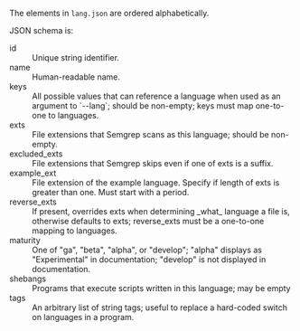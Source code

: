 The elements in `lang.json` are ordered alphabetically.

JSON schema is:

<dl>
  <dt>id</dt><dd>Unique string identifier.</dd>
  <dt>name</dt><dd>Human-readable name.</dd>
  <dt>keys</dt><dd>All possible values that can reference a language when used as an
    argument to `--lang`; should be non-empty; keys must map one-to-one
    to languages.</dd>
  <dt>exts</dt><dd>File extensions that Semgrep scans as this language; should be
    non-empty.</dd>
  <dt>excluded_exts</dt><dd>File extensions that Semgrep skips even if one of exts is a
    suffix.</dd>
  <dt>example_ext</dt><dd>File extension of the example language. Specify if
    length of exts is greater than one. Must start with a period.</dd>
  <dt>reverse_exts</dt><dd>If present, overrides exts when determining _what_ language a
    file is, otherwise defaults to exts; reverse_exts must be a one-to-one
    mapping to languages.</dd>
  <dt>maturity</dt><dd>One of "ga", "beta", "alpha", or "develop"; "alpha" displays as "Experimental"
    in documentation; "develop" is not displayed in documentation.</dd>
  <dt>shebangs</dt><dd>Programs that execute scripts written in this language; may be empty</dd>
  <dt>tags</dt><dd>An arbitrary list of string tags; useful to replace
    a hard-coded switch on languages in a program.</dd>
</dl>
